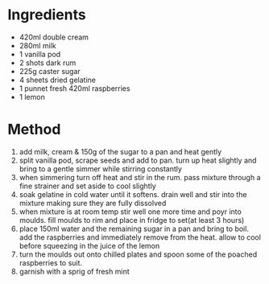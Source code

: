 # Ingredients

-   420ml double cream
-   280ml milk
-   1 vanilla pod
-   2 shots dark rum
-   225g caster sugar
-   4 sheets dried gelatine
-   1 punnet fresh 420ml raspberries
-   1 lemon

# Method

1.  add milk, cream & 150g of the sugar to a pan and heat gently
2.  split vanilla pod, scrape seeds and add to pan. turn up heat slightly and bring to a gentle simmer while stirring constantly
3.  when simmering turn off heat and stir in the rum. pass mixture through a fine strainer and set aside to cool slightly
4.  soak gelatine in cold water until it softens. drain well and stir into the mixture making sure they are fully dissolved
5.  when mixture is at room temp stir well one more time and poyr into moulds. fill moulds to rim and place in fridge to set(at least 3 hours)
6.  place 150ml water and the remaining sugar in a pan and bring to boil. add the raspberries and immediately remove from the heat. allow to cool before squeezing in the juice of the lemon
7.  turn the moulds out onto chilled plates and spoon some of the poached raspberries to suit.
8.  garnish with a sprig of fresh mint

